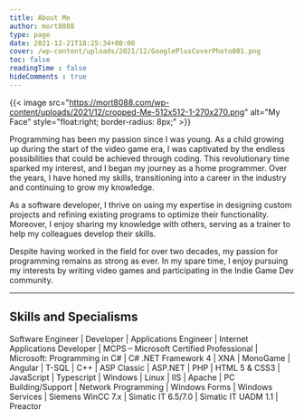 ```yaml
---
title: About Me
author: mort8088
type: page
date: 2021-12-21T18:25:34+00:00
cover: /wp-content/uploads/2021/12/GooglePlusCoverPhoto001.png
toc: false
readingTime : false
hideComments : true
---
```


{{< image src="https://mort8088.com/wp-content/uploads/2021/12/cropped-Me-512x512-1-270x270.png" alt="My Face" style="float:right; border-radius: 8px;" >}}

Programming has been my passion since I was young. As a child growing up during the start of the video game era, I was captivated by the endless possibilities that could be achieved through coding. This revolutionary time sparked my interest, and I began my journey as a home programmer. Over the years, I have honed my skills, transitioning into a career in the industry and continuing to grow my knowledge.

As a software developer, I thrive on using my expertise in designing custom projects and refining existing programs to optimize their functionality. Moreover, I enjoy sharing my knowledge with others, serving as a trainer to help my colleagues develop their skills.

Despite having worked in the field for over two decades, my passion for programming remains as strong as ever. In my spare time, I enjoy pursuing my interests by writing video games and participating in the Indie Game Dev community.

* * *

## Skills and Specialisms

Software Engineer | Developer | Applications Engineer | Internet Applications Developer | MCPS – Microsoft Certified Professional | Microsoft: Programming in C# | C# .NET Framework 4 | XNA | MonoGame | Angular | T-SQL | C++ | ASP Classic | ASP.NET | PHP | HTML 5 & CSS3 | JavaScript | Typescript | Windows | Linux | IIS | Apache | PC Building/Support | Network Programming | Windows Forms | Windows Services | Siemens WinCC 7.x | Simatic IT 6.5/7.0 | Simatic IT UADM 1.1 | Preactor